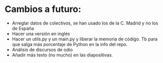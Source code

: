 # Cambios a futuro:
- Arreglar datos de colectivos, se han usado los de la C. Madrid y no los de España
- Hacer una versión en inglés
- Hacer un utils.py y un main.py y liberar la memoria de código. Tb para que salga más porcentaje de Python en la info del repo.
- Análisis de discursos de odio
- Añadir más texto (no mucho) en las diapositivas.

